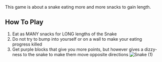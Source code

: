 This game is about a snake eating more and more snacks to gain length.
## How To Play
1. Eat as MANY snacks for LONG lengths of the Snake
2. Do not try to bump into yourself or on a wall to make your eating progress killed
3. Get purple blocks that give you more points, but however gives a dizzy-ness to the snake to make them move opposite directions
![Snake (1)](https://github.com/user-attachments/assets/052aef18-fb0f-4382-84d8-bd79a6961fd8)
